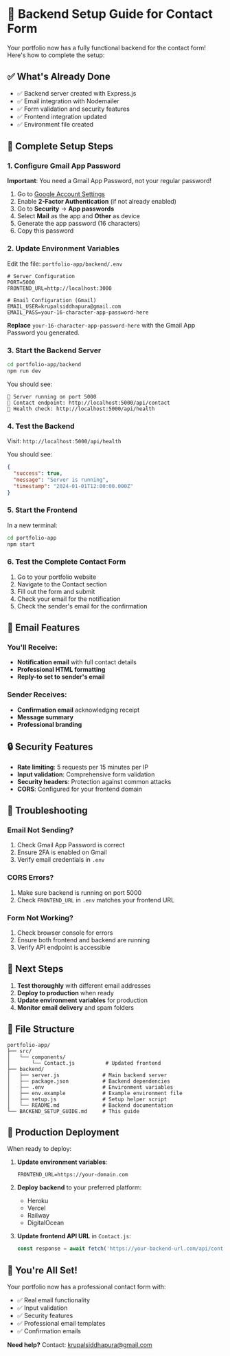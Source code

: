 # 🚀 Backend Setup Guide for Contact Form

Your portfolio now has a fully functional backend for the contact form! Here's how to complete the setup:

## ✅ What's Already Done

- ✅ Backend server created with Express.js
- ✅ Email integration with Nodemailer
- ✅ Form validation and security features
- ✅ Frontend integration updated
- ✅ Environment file created

## 🔧 Complete Setup Steps

### 1. Configure Gmail App Password

**Important**: You need a Gmail App Password, not your regular password!

1. Go to [Google Account Settings](https://myaccount.google.com/)
2. Enable **2-Factor Authentication** (if not already enabled)
3. Go to **Security** → **App passwords**
4. Select **Mail** as the app and **Other** as device
5. Generate the app password (16 characters)
6. Copy this password

### 2. Update Environment Variables

Edit the file: `portfolio-app/backend/.env`

```env
# Server Configuration
PORT=5000
FRONTEND_URL=http://localhost:3000

# Email Configuration (Gmail)
EMAIL_USER=krupalsiddhapura@gmail.com
EMAIL_PASS=your-16-character-app-password-here
```

**Replace** `your-16-character-app-password-here` with the Gmail App Password you generated.

### 3. Start the Backend Server

```bash
cd portfolio-app/backend
npm run dev
```

You should see:
```
🚀 Server running on port 5000
📧 Contact endpoint: http://localhost:5000/api/contact
🏥 Health check: http://localhost:5000/api/health
```

### 4. Test the Backend

Visit: `http://localhost:5000/api/health`

You should see:
```json
{
  "success": true,
  "message": "Server is running",
  "timestamp": "2024-01-01T12:00:00.000Z"
}
```

### 5. Start the Frontend

In a new terminal:
```bash
cd portfolio-app
npm start
```

### 6. Test the Complete Contact Form

1. Go to your portfolio website
2. Navigate to the Contact section
3. Fill out the form and submit
4. Check your email for the notification
5. Check the sender's email for the confirmation

## 📧 Email Features

### You'll Receive:
- **Notification email** with full contact details
- **Professional HTML formatting**
- **Reply-to set to sender's email**

### Sender Receives:
- **Confirmation email** acknowledging receipt
- **Message summary**
- **Professional branding**

## 🔒 Security Features

- **Rate limiting**: 5 requests per 15 minutes per IP
- **Input validation**: Comprehensive form validation
- **Security headers**: Protection against common attacks
- **CORS**: Configured for your frontend domain

## 🚨 Troubleshooting

### Email Not Sending?
1. Check Gmail App Password is correct
2. Ensure 2FA is enabled on Gmail
3. Verify email credentials in `.env`

### CORS Errors?
1. Make sure backend is running on port 5000
2. Check `FRONTEND_URL` in `.env` matches your frontend URL

### Form Not Working?
1. Check browser console for errors
2. Ensure both frontend and backend are running
3. Verify API endpoint is accessible

## 🎯 Next Steps

1. **Test thoroughly** with different email addresses
2. **Deploy to production** when ready
3. **Update environment variables** for production
4. **Monitor email delivery** and spam folders

## 📁 File Structure

```
portfolio-app/
├── src/
│   └── components/
│       └── Contact.js          # Updated frontend
├── backend/
│   ├── server.js              # Main backend server
│   ├── package.json           # Backend dependencies
│   ├── .env                   # Environment variables
│   ├── env.example            # Example environment file
│   ├── setup.js               # Setup helper script
│   └── README.md              # Backend documentation
└── BACKEND_SETUP_GUIDE.md     # This guide
```

## 🚀 Production Deployment

When ready to deploy:

1. **Update environment variables**:
   ```env
   FRONTEND_URL=https://your-domain.com
   ```

2. **Deploy backend** to your preferred platform:
   - Heroku
   - Vercel
   - Railway
   - DigitalOcean

3. **Update frontend API URL** in `Contact.js`:
   ```javascript
   const response = await fetch('https://your-backend-url.com/api/contact', {
   ```

## 🎉 You're All Set!

Your portfolio now has a professional contact form with:
- ✅ Real email functionality
- ✅ Input validation
- ✅ Security features
- ✅ Professional email templates
- ✅ Confirmation emails

**Need help?** Contact: krupalsiddhapura@gmail.com 